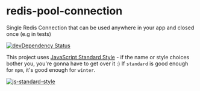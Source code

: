 # redis-pool-connection
Single Redis Connection that can be used anywhere in your app and closed once (e.g in tests)

[![devDependency Status](https://david-dm.org/urbanhire/redis-pool-connection/dev-status.svg)](https://david-dm.org/urbanhire/redis-pool-connection#info=devDependencies)

This project uses [JavaScript Standard Style](https://github.com/feross/standard) - if the name or style choices bother you,
you're gonna have to get over it :) If `standard` is good enough for `npm`, it's good enough for `winter`.

[![js-standard-style](https://cdn.rawgit.com/feross/standard/master/badge.svg)](https://github.com/feross/standard)
